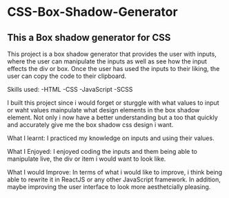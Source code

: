 # CSS-Box-Shadow-Generator

## This a Box shadow generator for CSS

This project is a box shadow generator that provides the user with inputs, where the user can manipulate the inputs as well as see how the input effects the div or box. Once the user has used the inputs to their liking, the user can copy the code to their clipboard.

Skills used:
-HTML 
-CSS
-JavaScript
-SCSS

I built this project since i would forget or sturggle with what values to input or waht values mainpulate what design elements in the box shadow element. Not only i now have a better understanding but a too that quickly and accurately give me the box shadow css design i want.

What I learnt:
I practiced my knowledge on inputs and using their values.

What I Enjoyed:
I enjoyed coding the inputs and them being able to manipulate live, the div or item i would want to look like.

What I would Improve:
In terms of what i would like to improve, i think being able to rewrite it in ReactJS or any other JavaScript framework. In addition, maybe improving the user interface to look more aesthetcially pleasing.

